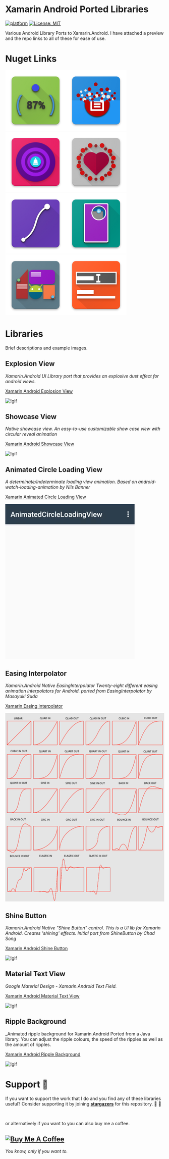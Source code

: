 # Xamarin Android Ported Libraries
[![platform](https://img.shields.io/badge/platform-Xamarin.Android-brightgreen.svg)](https://www.xamarin.com/)
[![License: MIT](https://img.shields.io/badge/License-MIT-blue.svg)](https://opensource.org/licenses/MIT)

Various Android Library Ports to Xamarin.Android. I have attached a preview and the repo links to all of these for ease of use.

# Nuget Links

[![1](https://raw.githubusercontent.com/DigitalSa1nt/Xamarin-Android-Ported-Libraries/master/images/1.png)](https://www.nuget.org/packages/Xama.JTPorts.AnimatedCircleLoadingView/)[![2](https://raw.githubusercontent.com/DigitalSa1nt/Xamarin-Android-Ported-Libraries/master/images/2.png)](https://www.nuget.org/packages/Xama.JTPorts.ExplosionView/)[![3](https://raw.githubusercontent.com/DigitalSa1nt/Xamarin-Android-Ported-Libraries/master/images/3.png)](https://www.nuget.org/packages/Xama.JTPorts.RippleBackground/)[![4](https://raw.githubusercontent.com/DigitalSa1nt/Xamarin-Android-Ported-Libraries/master/images/4.png)](https://www.nuget.org/packages/Xama.JTPorts.ShineButton/)[![5](https://raw.githubusercontent.com/DigitalSa1nt/Xamarin-Android-Ported-Libraries/master/images/5.png)](https://www.nuget.org/packages/Xama.JTPorts.EasingInterpolator/)[![6](https://raw.githubusercontent.com/DigitalSa1nt/Xamarin-Android-Ported-Libraries/master/images/6.png)](https://www.nuget.org/packages/Xama.JTPorts.ShowcaseView/)[![7](https://raw.githubusercontent.com/DigitalSa1nt/Xamarin-Android-Ported-Libraries/master/images/7.png)](https://www.nuget.org/packages/Xama.JTPorts.ShapedView/)[![8](https://raw.githubusercontent.com/DigitalSa1nt/Xamarin-Android-Ported-Libraries/master/images/8.png)](https://www.nuget.org/packages/Xama.JTPorts.MaterialTextField/)


# Libraries

Brief descriptions and example images.

## Explosion View

_Xamarin.Android UI Library port that provides an explosive dust effect for android views._

[Xamarin Android Explosion View](https://github.com/DigitalSa1nt/Xama.JTPorts.ExplosionView)

![!gif](https://github.com/DigitalSa1nt/Xama.JTPorts.ExplosionView/blob/master/images/20190220_122849.gif?raw=true)

## Showcase View

_Native showcase view. An easy-to-use customizable show case view with circular reveal animation_

[Xamarin Android Showcase View](https://github.com/DigitalSa1nt/Xama.JTPorts.ShowcaseView)

![!gif](https://github.com/DigitalSa1nt/Xamarin.ShowcaseView/blob/master/images/Sample.gif)

## Animated Circle Loading View

_A determinate/indeterminate loading view animation. Based on android-watch-loading-animation by Nils Banner_

[Xamarin Animated Circle Loading View](https://github.com/DigitalSa1nt/Xama.JTPorts.AnimatedCircleLoadingView)

![!gif](https://github.com/DigitalSa1nt/Xama.JTPorts.AnimatedCircleLoadingView/blob/master/images/20190216_225349.gif?raw=true)

## Easing Interpolator

_Xamarin.Android Native EasingInterpolator Twenty-eight different easing animation interpolators for Android. ported from EasingInterpolator by Masayuki Suda_

[Xamarin Easing Interpolator](https://github.com/DigitalSa1nt/Xama.JTPorts.EasingInterpolator)

![img](https://github.com/DigitalSa1nt/Xamarin-Android-Ported-Libraries/blob/master/images/easingdiagram.png?raw=true)

## Shine Button

_Xamarin.Android Native "Shine Button" control. This is a UI lib for Xamarin Android. Creates 'shining' effects. Initial port from ShineButton by Chad Song_

[Xamarin Android Shine Button](https://github.com/DigitalSa1nt/Xama.JTPorts.ShineButton)

![!gif](https://github.com/DigitalSa1nt/Xama.JTPorts.ShineButton/blob/master/images/20190216_225431.gif?raw=true)

## Material Text View

_Google Material Design - Xamarin.Android Text Field._

[Xamarin Android Material Text View](https://github.com/DigitalSa1nt/Xama.JTPorts.MaterialTextField)

![!gif](https://github.com/DigitalSa1nt/Xama.JTPorts.MaterialTextField/blob/master/images/20190216_225505.gif?raw=true)

## Ripple Background

_Animated ripple background for Xamarin.Android Ported from a Java library. You can adjust the ripple colours, the speed of the ripples as well as the amount of ripples.

[Xamarin Android Ripple Background](https://github.com/DigitalSa1nt/Xama.JTPorts.RippleBackground)

![!gif](https://github.com/DigitalSa1nt/Xama.JTPorts.RippleBackground/blob/master/images/20190217_220639.gif?raw=true)

# Support 💎

If you want to support the work that I do and you find any of these libraries useful? Consider supporting it by joining [**stargazers**](https://github.com/DigitalSa1nt//Xamarin-Android-Ported-Libraries/stargazers) for this repository. :telescope: :stars:

<br/>

or alternatively if you want to you can also buy me a coffee.

<a href="https://www.buymeacoffee.com/JTT" target="_blank"><img src="https://cdn.buymeacoffee.com/buttons/default-red.png" alt="Buy Me A Coffee" tyle="height: 41px !important;width: 174px !important;box-shadow: 0px 3px 2px 0px rgba(190, 190, 190, 0.5) !important;-webkit-box-shadow: 0px 3px 2px 0px rgba(190, 190, 190, 0.5) !important;" ></a>
-----
_You know, only if you want to._
